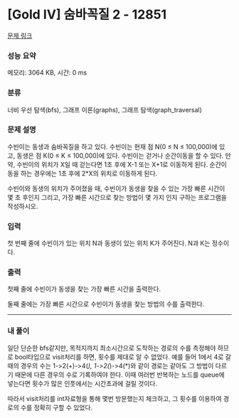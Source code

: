 # [Gold IV] 숨바꼭질 2 - 12851 

[문제 링크](https://www.acmicpc.net/problem/12851) 

### 성능 요약

메모리: 3064 KB, 시간: 0 ms

### 분류

너비 우선 탐색(bfs), 그래프 이론(graphs), 그래프 탐색(graph_traversal)

### 문제 설명

<p>수빈이는 동생과 숨바꼭질을 하고 있다. 수빈이는 현재 점 N(0 ≤ N ≤ 100,000)에 있고, 동생은 점 K(0 ≤ K ≤ 100,000)에 있다. 수빈이는 걷거나 순간이동을 할 수 있다. 만약, 수빈이의 위치가 X일 때 걷는다면 1초 후에 X-1 또는 X+1로 이동하게 된다. 순간이동을 하는 경우에는 1초 후에 2*X의 위치로 이동하게 된다.</p>

<p>수빈이와 동생의 위치가 주어졌을 때, 수빈이가 동생을 찾을 수 있는 가장 빠른 시간이 몇 초 후인지 그리고, 가장 빠른 시간으로 찾는 방법이 몇 가지 인지 구하는 프로그램을 작성하시오.</p>

### 입력 

 <p>첫 번째 줄에 수빈이가 있는 위치 N과 동생이 있는 위치 K가 주어진다. N과 K는 정수이다.</p>

### 출력 

 <p>첫째 줄에 수빈이가 동생을 찾는 가장 빠른 시간을 출력한다.</p>

<p>둘째 줄에는 가장 빠른 시간으로 수빈이가 동생을 찾는 방법의 수를 출력한다.</p>

---
### 내 풀이

일단 단순한 bfs같지만, 목적지까지 최소시간으로 도착하는 경로의 수를 측정해야 하므로 bool타입으로 visit처리를 하면, 횟수를 제대로 알 수 없었다.
예를 들어 1에서 4로 갈때의 경우의 수는 1->2(+)->4(*), 1->2(*)->4(*)와 같이 경로는 같아도 그 방법이 다르기 때문에 다른 경우의 수로 기록하여야 한다.
이때 여러번 반복하는 노드를 queue에 넣는다면 횟수가 많은 인풋에서는 시간초과에 걸릴 것이다.

따라서 visit처리를 int자료형을 통해 몇번 방문했는지 체크하고, 그 횟수를 이용하여 경로의 수를 정확히 구할 수 있었다.
